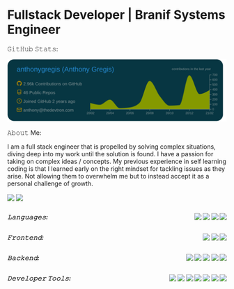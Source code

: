 # Fullstack Developer | Branif Systems Engineer

𝙶𝚒𝚝𝙷𝚞𝚋 𝚂𝚝𝚊𝚝𝚜:
<p align="left">
  <img width="550" src="https://raw.githubusercontent.com/anthonygregis/profile-card/master/profile-summary-card-output/solarized_dark/0-profile-details.svg" />
</p>

𝙰𝚋𝚘𝚞𝚝 Me:
<p align="left">
I am a full stack engineer that is propelled by solving complex situations, diving deep into my work until the solution is found. I have a passion for taking on complex ideas / concepts. My previous experience in self learning coding is that I learned early on the right mindset for tackling issues as they arise. Not allowing them to overwhelm me but to instead accept it as a personal challenge of growth.
</p>
<p align="left">
  <a href="https://www.linkedin.com/in/anthonygregis/" target="_blank"><img src="https://img.shields.io/badge/-0072b1?style=plastic&logo=Linkedin&logoColor=white" align="center" /></a>
  <a href="mailto:anthony.gregis@icloud.com" target="_blank"><img src="https://img.shields.io/badge/-c14438?style=plastic&logo=Gmail&logoColor=white" align="center" /></a>
</p>
<h5 style="display: flex; justify-content: space-between; margin: 0; padding: 0;">
<p>𝙻𝚊𝚗𝚐𝚞𝚊𝚐𝚎𝚜: </p>
<p>
  <img src="https://img.shields.io/badge/-JavaScript-white?style=flat-square&logo=javascript" />
  <img src="https://img.shields.io/badge/-GraphQL-white?style=flat-square&logo=GraphQL&logoColor=E10098" />
  <img src="https://img.shields.io/badge/-HTML5-white?style=flat-square&logo=html5&logoColor=E34F26" />
  <img src="https://img.shields.io/badge/-CSS3-white?style=flat-square&logo=css3&logoColor=1572B6" />
</p>
</h5>
<h5 style="display: flex; justify-content: space-between; margin: 0; padding: 0;">
<p>𝙵𝚛𝚘𝚗𝚝𝚎𝚗𝚍: </p>
<p>
  <img src="https://img.shields.io/badge/-React-white?style=flat-square&logo=react" />
  <img src="https://img.shields.io/badge/-Styled%20Components-white?style=flat-square&logo=styled-components&logoColor=DB7093" />
  <img src="https://img.shields.io/badge/-Material%20UI-white?style=flat-square&logo=material-ui&logoColor=0081CB" />
</p>
</h5>
<h5 style="display: flex; justify-content: space-between; margin: 0; padding: 0;">
<p>𝙱𝚊𝚌𝚔𝚎𝚗𝚍: </p>
<p>
  <img src="https://img.shields.io/badge/-MongoDB-white?style=flat-square&logo=mongodb" />
  <img src="https://img.shields.io/badge/-Express-white?style=flat-square&logo=Express&logoColor=000000" />
  <img src="https://img.shields.io/badge/-Node.js-white?style=flat-square&logo=Node.js" />
  <img src="https://img.shields.io/badge/-PostgreSQL-white?style=flat-square&logo=postgresql&logoColor=336791" />
  <img src="https://img.shields.io/badge/-Apollo%20GraphQL-white?style=flat-square&logo=Apollo%20GraphQL&logoColor=311C87" />
</p>
</h5>
<h5 style="display: flex; justify-content: space-between; margin: 0; padding: 0;">
<p>𝙳𝚎𝚟𝚎𝚕𝚘𝚙𝚎𝚛 𝚃𝚘𝚘𝚕𝚜: </p>
<p>
  <img src="https://img.shields.io/badge/-Git-white?style=flat-square&logo=git" />
  <img src="https://img.shields.io/badge/-NPM-white?style=flat-square&logo=NPM" />
  <img src="https://img.shields.io/badge/-Postman-white?style=flat-square&logo=postman&logoColor=FF6C37" />
  <img src="https://img.shields.io/badge/-CodeceptJS-white?style=flat-square&logo=codeceptJS&logoColor=F6E05E" />
  <img src="https://img.shields.io/badge/-Puppeteer-white?style=flat-square&logo=puppeteer" />
  <img src="https://img.shields.io/badge/-Jest-white?style=flat-square&logo=jest&logoColor=C21325" />
  <img src="https://img.shields.io/badge/-Jira-white?style=flat-square&logo=Jira%20Software&logoColor=0052CC" />
</p>
</h5>



